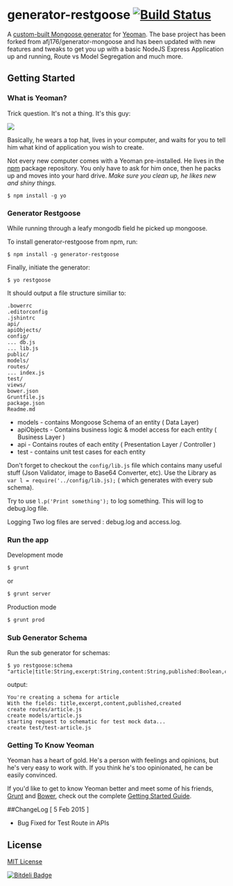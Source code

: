 # generator-restgoose [![Build Status](https://api.travis-ci.org/vikz91/generator-restgoose.png)](https://travis-ci.org/vikz91/generator-restgoose)

A [custom-built Mongoose generator](http://www.debabhishek.com/rapid-nodejs-rest-server-generator/) for [Yeoman](http://yeoman.io). The base project has been forked from  afj176/generator-mongoose and has been updated with new features and tweaks to get you up with a basic NodeJS Express Application up and running, Route vs Model Segregation and much more.

## Getting Started

### What is Yeoman?

Trick question. It's not a thing. It's this guy:

![](http://i.imgur.com/KvLOBSb.jpg)

Basically, he wears a top hat, lives in your computer, and waits for you to tell him what kind of application you wish to create.

Not every new computer comes with a Yeoman pre-installed. He lives in the [npm](https://npmjs.org) package repository. You only have to ask for him once, then he packs up and moves into your hard drive. *Make sure you clean up, he likes new and shiny things.*

```
$ npm install -g yo
```

### Generator Restgoose

While running through a leafy mongodb field he picked up mongoose.

To install generator-restgoose from npm, run:

```
$ npm install -g generator-restgoose
```

Finally, initiate the generator:

```
$ yo restgoose
```
It should output a file structure similiar to:

```
.bowerrc
.editorconfig
.jshintrc
api/
apiObjects/
config/
... db.js
... lib.js
public/
models/
routes/
... index.js
test/
views/
bower.json
Gruntfile.js
package.json
Readme.md
```

- models - contains Mongoose Schema of an entity ( Data Layer)
- apiObjects - Contains business logic &amp; model access for each entity ( Business Layer )
- api - Contains routes of each entity ( Presentation Layer / Controller )
- test - contains unit test cases for each entity


Don't forget to checkout the `config/lib.js` file which contains many useful stuff (Json Validator, image to Base64 Converter, etc).
Use the Library as ``` var l = require('../config/lib.js); ``` ( which generates with every sub schema). 

Try to use ``` l.p('Print something'); ``` to log something. This will log to debug.log file. 

Logging
Two log files are served : debug.log and access.log.



### Run the app 

Development mode
```bash
$ grunt 
```
or

```bash
$ grunt server 
```

Production mode
```bash
$ grunt prod 
```



### Sub Generator Schema

Run the sub generator for schemas:

```
$ yo restgoose:schema "article|title:String,excerpt:String,content:String,published:Boolean,created:Date"
```

output:
```
You're creating a schema for article
With the fields: title,excerpt,content,published,created
create routes/article.js
create models/article.js
starting request to schematic for test mock data...
create test/test-article.js
```

### Getting To Know Yeoman

Yeoman has a heart of gold. He's a person with feelings and opinions, but he's very easy to work with. If you think he's too opinionated, he can be easily convinced.

If you'd like to get to know Yeoman better and meet some of his friends, [Grunt](http://gruntjs.com) and [Bower](http://bower.io), check out the complete [Getting Started Guide](https://github.com/yeoman/yeoman/wiki/Getting-Started).

##ChangeLog
[ 5 Feb 2015 ]
- Bug Fixed for Test Route in APIs



## License

[MIT License](http://en.wikipedia.org/wiki/MIT_License)



[![Bitdeli Badge](https://d2weczhvl823v0.cloudfront.net/vikz91/generator-restgoose/trend.png)](https://bitdeli.com/free "Bitdeli Badge")
